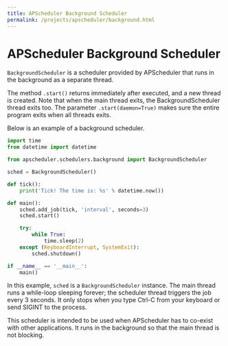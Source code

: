 ```yaml
---
title: APScheduler Background Scheduler
permalink: /projects/apscheduler/background.html
---
```


# APScheduler Background Scheduler

`BackgroundScheduler` is a scheduler provided by APScheduler that runs in the background as a separate thread.

The method `.start()` returns immediately after executed, and a new thread is created. Note that when the main thread exits, the BackgroundScheduler thread exits too.
The parameter `.start(daemon=True)` makes sure the entire program exits when all threads exits.

Below is an example of a background scheduler.

```python
import time
from datetime import datetime

from apscheduler.schedulers.background import BackgroundScheduler

sched = BackgroundScheduler()

def tick():
    print('Tick! The time is: %s' % datetime.now())

def main():
    sched.add_job(tick, 'interval', seconds=3)
    sched.start()

    try:
        while True:
            time.sleep(2)
    except (KeyboardInterrupt, SystemExit):
        sched.shutdown()

if __name__ == '__main__':
    main()
```

In this example, `sched` is a `BackgroundScheduler` instance. The main thread runs a while-loop sleeping forever; the scheduler thread triggers the job every 3 seconds. It only stops when you type Ctrl-C from your keyboard or send SIGINT to the process.

This scheduler is intended to be used when APScheduler has to co-exist with other applications.
It runs in the background so that the main thread is not blocking.
